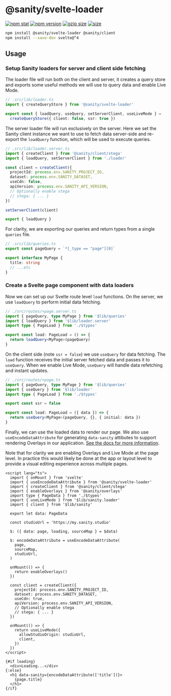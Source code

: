# @sanity/svelte-loader

[![npm stat](https://img.shields.io/npm/dm/@sanity/svelte-loader.svg?style=flat-square)](https://npm-stat.com/charts.html?package=@sanity/svelte-loader)
[![npm version](https://img.shields.io/npm/v/@sanity/svelte-loader.svg?style=flat-square)](https://www.npmjs.com/package/@sanity/svelte-loader)
[![gzip size][gzip-badge]][bundlephobia]
[![size][size-badge]][bundlephobia]

```sh
npm install @sanity/svelte-loader @sanity/client
npm install --save-dev svelte@^4
```

## Usage

### Setup Sanity loaders for server and client side fetching

The loader file will run both on the client and server, it creates a query store and exports some useful methods we will use to query data and enable Live Mode.

```ts
// .src/lib/loader.ts
import { createQueryStore } from '@sanity/svelte-loader'

export const { loadQuery, useQuery, setServerClient, useLiveMode } =
  createQueryStore({ client: false, ssr: true })
```

The server loader file will run exclusively on the server. Here we set the Sanity client instance we want to use to fetch data server-side and re-export the `loadQuery` function, which will be used to execute queries.

```ts
// .src/lib/loader.server.ts
import { createClient } from '@sanity/client/stega'
import { loadQuery, setServerClient } from './loader'

const client = createClient({
  projectId: process.env.SANITY_PROJECT_ID,
  dataset: process.env.SANITY_DATASET,
  useCdn: false,
  apiVersion: process.env.SANITY_API_VERSION,
  // Optionally enable stega
  // stega: { ... }
})

setServerClient(client)

export { loadQuery }
```

For clarity, we are exporting our queries and return types from a single `queries` file.

```ts
// .src/lib/queries.ts
export const pageQuery = `*[_type == "page"][0]`

export interface MyPage {
  title: string
  // ...etc
}
```

### Create a Svelte page component with data loaders

Now we can set up our Svelte route level `load` functions. On the server, we use `loadQuery` to perform initial data fetching.

```ts
// ./src/routes/+page.server.ts
import { pageQuery, type MyPage } from '$lib/queries'
import { loadQuery } from '$lib/loader.server'
import type { PageLoad } from './$types'

export const load: PageLoad = () => {
  return loadQuery<MyPage>(pageQuery)
}
```

On the client side (note `ssr = false`) we use `useQuery` for data fetching. The `load` function receives the initial server fetched data and passes it to `useQuery`. When we enable Live Mode, `useQuery` will handle data refetching and instant updates.

```ts
// ./src/routes/+page.ts
import { pageQuery, type MyPage } from '$lib/queries'
import { useQuery } from '$lib/loader'
import type { PageLoad } from './$types'

export const ssr = false

export const load: PageLoad = ({ data }) => {
  return useQuery<MyPage>(pageQuery, {}, { initial: data })
}
```

Finally, we can use the loaded data to render our page. We also use `useEncodeDataAttribute` for generating `data-sanity` attibutes to support rendering Overlays in our application. [See the docs for more information](https://www.sanity.io/docs/loaders-and-overlays#26cf681fadd4).

Note that for clarity we are enabling Overlays and Live Mode at the page level. In practice this would likely be done at the app or layout level to provide a visual editing experience across multiple pages.

```svelte
<script lang="ts">
  import { onMount } from 'svelte'
  import { useEncodeDataAttribute } from '@sanity/svelte-loader'
  import { createClient } from '@sanity/client/stega'
  import { enableOverlays } from '@sanity/overlays'
  import type { PageData } from './$types'
  import { useLiveMode } from '$lib/sanity.loader'
  import { client } from '$lib/sanity'

  export let data: PageData

  const studioUrl = 'https://my.sanity.studio'

  $: ({ data: page, loading, sourceMap } = $data)

  $: encodeDataAttribute = useEncodeDataAttribute(
    page,
    sourceMap,
    studioUrl,
  )

  onMount(() => {
    return enableOverlays()
  })

  const client = createClient({
    projectId: process.env.SANITY_PROJECT_ID,
    dataset: process.env.SANITY_DATASET,
    useCdn: true,
    apiVersion: process.env.SANITY_API_VERSION,
    // Optionally enable stega
    // stega: { ... }
  })

  onMount(() => {
    return useLiveMode({
      allowStudioOrigin: studioUrl,
      client,
    })
  })
</script>

{#if loading}
  <div>Loading...</div>
{:else}
  <h1 data-sanity={encodeDataAttribute(['title'])}>
    {page.title}
  </h1>
{/if}
```

[gzip-badge]: https://img.shields.io/bundlephobia/minzip/@sanity/svelte-loader?label=gzip%20size&style=flat-square
[size-badge]: https://img.shields.io/bundlephobia/min/@sanity/svelte-loader?label=size&style=flat-square
[bundlephobia]: https://bundlephobia.com/package/@sanity/svelte-loader
